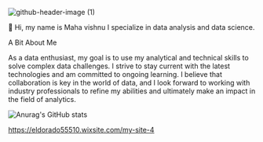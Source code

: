 ![github-header-image (1)](https://github.com/vishnu55510/vishnu55510/assets/162179720/b4222068-0d83-4966-9751-16eabcad0269)

👋 Hi, my name is Maha vishnu
I specialize in data analysis and data science.

A Bit About Me

As a data enthusiast, my goal is to use my analytical and technical skills to solve complex data challenges. I strive to stay current with the latest technologies and am committed to ongoing learning. I believe that collaboration is key in the world of data, and I look forward to working with industry professionals to refine my abilities and ultimately make an impact in the field of analytics.

![Anurag's GitHub stats](https://github-readme-stats.vercel.app/api?username=vishnu55510&show_icons=true&theme=radical)


https://eldorado55510.wixsite.com/my-site-4


<!---
vishnu55510/vishnu55510 is a ✨ special ✨ repository because its `README.md` (this file) appears on your GitHub profile.
You can click the Preview link to take a look at your changes.
--->
